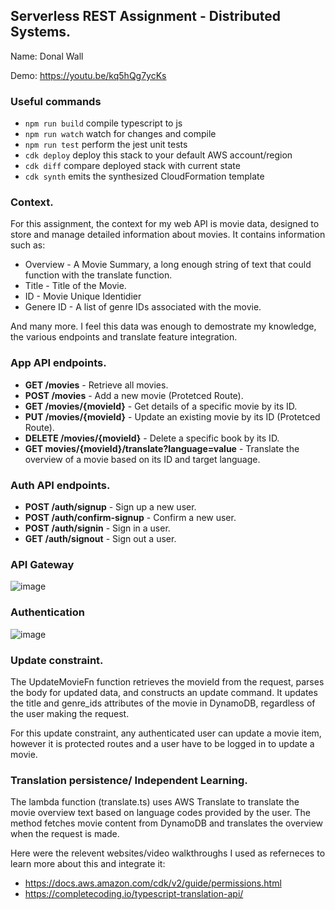 ## Serverless REST Assignment - Distributed Systems.
Name: Donal Wall

Demo: https://youtu.be/kq5hQg7ycKs

### Useful commands

* `npm run build`   compile typescript to js
* `npm run watch`   watch for changes and compile
* `npm run test`    perform the jest unit tests
* `cdk deploy`      deploy this stack to your default AWS account/region
* `cdk diff`        compare deployed stack with current state
* `cdk synth`       emits the synthesized CloudFormation template

### Context.
For this assignment, the context for my web API is movie data, designed to store and manage detailed information about movies. It contains information such as:

- Overview - A Movie Summary, a long enough string of text that could function with the translate function.
- Title - Title of the Movie.
- ID - Movie Unique Identidier
- Genere ID - A list of genre IDs associated with the movie.

And many more. I feel this data was enough to demostrate my knowledge, the various endpoints and translate feature integration.

### App API endpoints.
 
- **GET /movies** - Retrieve all movies.
- **POST /movies** - Add a new movie (Protetced Route).
- **GET /movies/{movieId}** - Get details of a specific movie by its ID.
- **PUT /movies/{movieId}** - Update an existing movie by its ID (Protetced Route).
- **DELETE /movies/{movieId}** - Delete a specific book by its ID.
- **GET movies/{movieId}/translate?language=value** - Translate the overview of a movie based on its ID and target language.

### Auth API endpoints.

- **POST /auth/signup** - Sign up a new user.
- **POST /auth/confirm-signup** - Confirm a new user.
- **POST /auth/signin** - Sign in a user.
- **GET /auth/signout** - Sign out a user.

### API Gateway

![image](https://github.com/user-attachments/assets/58966816-d727-4399-b804-29d47fc4ff12)


### Authentication

![image](https://github.com/user-attachments/assets/86cdc84b-a627-4475-9fd2-27e920cfcb84)


### Update constraint.
The UpdateMovieFn function retrieves the movieId from the request, parses the body for updated data, and constructs an update command.
It updates the title and genre_ids attributes of the movie in DynamoDB, regardless of the user making the request.

For this update constraint, any authenticated user can update a movie item, however it is protected routes and a user have to be logged in to update a movie.

### Translation persistence/ Independent Learning.

The lambda function (translate.ts) uses AWS Translate to translate the movie overview text based on language codes provided by the user. The method fetches movie content from DynamoDB and translates the overview when the request is made.

Here were the relevent websites/video walkthroughs I used as referneces to learn more about this and integrate it:
- https://docs.aws.amazon.com/cdk/v2/guide/permissions.html
- https://completecoding.io/typescript-translation-api/
